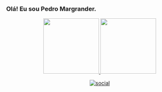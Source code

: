 ### Olá! Eu sou Pedro Margrander.
<div align="center">
  <a href="https://github.com/pedro-margrander">
    <img height="150em" src="https://github-readme-stats.vercel.app/api?username=pedro-margrander&count_private=true&include_all_commits=true&show_icons=true&theme=dracula&hide_border=false&show_owner=true"/>
    <img height="150em" src="https://github-readme-stats.vercel.app/api/top-langs/?username=pedro-margrander&theme=dracula&hide_border=false&&layout=compact"/>

[![social](https://img.shields.io/badge/Instagram-E4405F?style=for-the-badge&logo=instagram&logoColor=white)](https://www.instagram.com/pedromargrander/)
